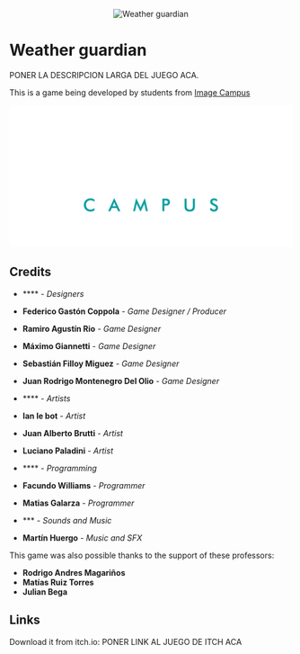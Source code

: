<p align="center">
<img src="logo.png" alt="Weather guardian"/>
</p>

# Weather guardian

PONER LA DESCRIPCION LARGA DEL JUEGO ACA.

This is a game being developed by students from <a href="https://www.imagecampus.edu.ar/">Image Campus</a>

<p align="center">
  <a href="https://www.imagecampus.edu.ar/">
    <img src="/Assets/Logo/Image Logo.png" alt="Image Campus"/>
  </a> 
</p>


## Credits

- **** - *Designers*
- **Federico Gastón Coppola** - *Game Designer / Producer*
- **Ramiro Agustín Rio** - *Game Designer*
- **Máximo Giannetti** - *Game Designer*
- **Sebastián Filloy Miguez** - *Game Designer*
- **Juan Rodrigo Montenegro Del Olio** - *Game Designer*

- **** - *Artists*
- **Ian le bot** - *Artist*
- **Juan Alberto Brutti** - *Artist*
- **Luciano Paladini** - *Artist*

- **** - *Programming*
- **Facundo Williams** - *Programmer*
- **Matias Galarza** - *Programmer*

- *** - *Sounds and Music*
- **Martín Huergo** - *Music and SFX*

This game was also possible thanks to the support of these professors:

- **Rodrigo Andres Magariños**
- **Matías Ruiz Torres**
- **Julian Bega**

## Links

Download it from itch.io: PONER LINK AL JUEGO DE ITCH ACA
